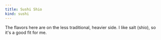 ```yaml
---
title: Sushi Shio
kind: sushi
---
```

The flavors here are on the less traditional, heavier side. I like salt (shio), so it's a good fit for me.
